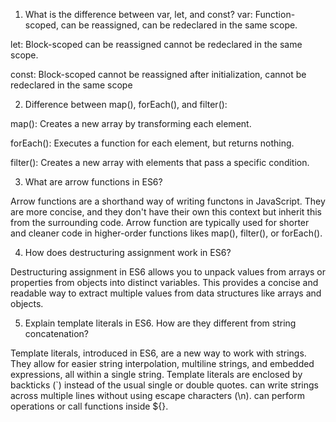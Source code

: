 1. What is the difference between var, let, and const?
   <!-- ans 👇🏼 -->
   var: Function-scoped, can be reassigned, can be redeclared in the same scope.

let: Block-scoped can be reassigned cannot be redeclared in the same scope.

const: Block-scoped cannot be reassigned after initialization, cannot be redeclared in the same scope

2. Difference between map(), forEach(), and filter():
<!-- ans 👇🏼 -->

map(): Creates a new array by transforming each element.

forEach(): Executes a function for each element, but returns nothing.

filter(): Creates a new array with elements that pass a specific condition.

3. What are arrow functions in ES6?
<!-- ans 👇🏼 -->

Arrow functions are a shorthand way of writing functons in JavaScript. They are more concise, and they don't have their own this context but inherit this from the surrounding code. Arrow function are typically used for shorter and cleaner code in higher-order functions likes map(), filter(), or forEach().

4. How does destructuring assignment work in ES6?
<!-- ans 👇🏼 -->

Destructuring assignment in ES6 allows you to unpack values from arrays or properties from objects into distinct variables. This provides a concise and readable way to extract multiple values from data structures like arrays and objects.

5. Explain template literals in ES6. How are they different from string concatenation?

<!-- ans 👇🏼 -->

Template literals, introduced in ES6, are a new way to work with strings. They allow for easier string interpolation, multiline strings, and embedded expressions, all within a single string. Template literals are enclosed by backticks (`) instead of the usual single or double quotes.
can write strings across multiple lines without using escape characters (\n).
can perform operations or call functions inside ${}.
